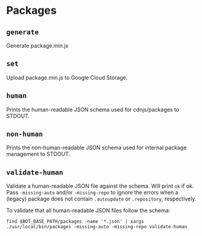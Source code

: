 # Packages

## `generate`

Generate package.min.js

## `set`

Upload package.min.js to Google Cloud Storage.

## `human`

Prints the human-readable JSON schema used for cdnjs/packages to STDOUT.

## `non-human`

Prints the non-human-readable JSON schema used for internal package management to STDOUT.

## `validate-human`

Validate a human-readable JSON file against the schema. Will print `ok` if ok.
Pass `-missing-auto` and/or `-missing-repo` to ignore the errors when a (legacy) package does not contain `.autoupdate` or `.repository`, respectively.

To validate that all human-readable JSON files follow the schema:

```
find $BOT_BASE_PATH/packages -name '*.json' | xargs ./usr/local/bin/packages -missing-auto -missing-repo validate-human
```
